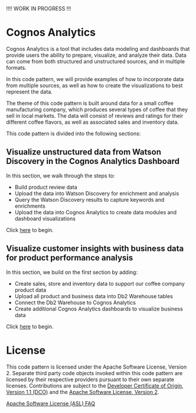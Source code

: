 !!!! WORK IN PROGRESS !!!

# Cognos Analytics

Cognos Analytics is a tool that includes data modeling and dashboards that provide users the ability to prepare, visualize, and analyze their data. Data can come from both structured and unstructured sources, and in multiple formats.

In this code pattern, we will provide examples of how to incorporate data from multiple sources, as well as how to create the visualizations to best represent the data.

The theme of this code pattern is built around data for a small coffee manufacturing company, which produces several types of coffee that they sell in local markets. The data will consist of reviews and ratings for their different coffee flavors, as well as associated sales and inventory data.

This code pattern is divided into the following sections:

## Visualize unstructured data from Watson Discovery in the Cognos Analytics Dashboard

In this section, we walk through the steps to:

* Build product review data
* Upload the data into Watson Discovery for enrichment and analysis
* Query the Watson Discovery results to capture keywords and enrichments
* Upload the data into Cognos Analytics to create data modules and dashboard visualizations

Click [here](doc/source/discovery-data.md) to begin.

## Visualize customer insights with business data for product performance analysis

In this section, we build on the first section by adding:

* Create sales, store and inventory data to support our coffee company product data
* Upload all product and business data into Db2 Warehouse tables
* Connect the Db2 Warehouse to Cognos Analytics
* Create additional Cognos Analytics dashboards to visualize business data

Click [here](doc/source/business-data.md) to begin.

# License

This code pattern is licensed under the Apache Software License, Version 2.  Separate third party code objects invoked within this code pattern are licensed by their respective providers pursuant to their own separate licenses. Contributions are subject to the [Developer Certificate of Origin, Version 1.1 (DCO)](https://developercertificate.org/) and the [Apache Software License, Version 2](https://www.apache.org/licenses/LICENSE-2.0.txt).

[Apache Software License (ASL) FAQ](https://www.apache.org/foundation/license-faq.html#WhatDoesItMEAN)
